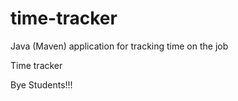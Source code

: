 # time-tracker
Java (Maven) application for tracking time on the job

Time tracker

Bye Students!!!
